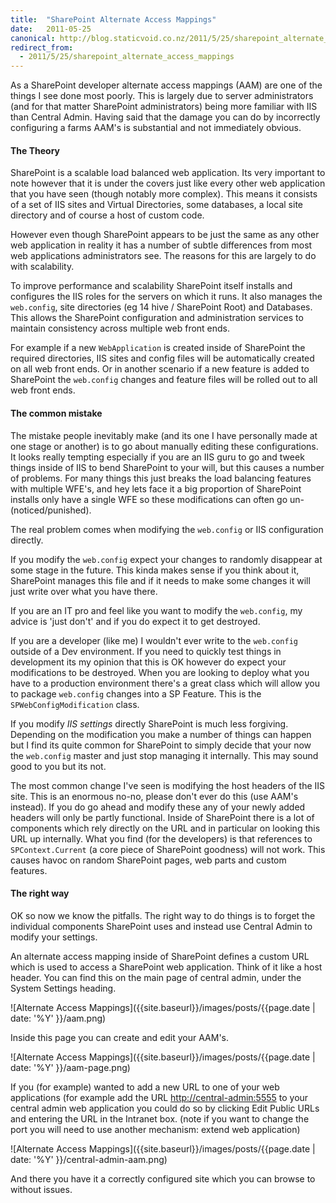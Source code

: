 ```yaml
---
title:  "SharePoint Alternate Access Mappings"
date:   2011-05-25
canonical: http://blog.staticvoid.co.nz/2011/5/25/sharepoint_alternate_access_mappings
redirect_from:
  - 2011/5/25/sharepoint_alternate_access_mappings
---
```

As a SharePoint developer alternate access mappings (AAM) are one of the things I see done most poorly. This is largely due to server administrators (and for that matter SharePoint administrators) being more familiar with IIS than Central Admin. Having said that the damage you can do by incorrectly configuring a farms AAM's is substantial and not immediately obvious.

#### The Theory
SharePoint is a scalable load balanced web application. Its very important to note however that it is under the covers just like every other web application that you have seen (though notably more complex). This means it consists of a set of IIS sites and Virtual Directories, some databases, a local site directory and of course a host of custom code.

However even though SharePoint appears to be just the same as any other web application in reality it has a number of subtle differences from most web applications administrators see. The reasons for this are largely to do with scalability.

To improve performance and scalability SharePoint itself installs and configures the IIS roles for the servers on which it runs. It also manages the `web.config`, site directories (eg 14 hive / SharePoint Root) and Databases. This allows the SharePoint configuration and administration services to maintain consistency across multiple web front ends.

For example if a new `WebApplication` is created inside of SharePoint the required directories, IIS sites and config files will be automatically created on all web front ends. Or in another scenario if a new feature is added to SharePoint the `web.config` changes and feature files will be rolled out to all web front ends.

#### The common mistake
The mistake people inevitably make (and its one I have personally made at one stage or another) is to go about manually editing these configurations. It looks really tempting especially if you are an IIS guru to go and tweek things inside of IIS to bend SharePoint to your will, but this causes a number of problems. For many things this just breaks the load balancing features with multiple WFE's, and hey lets face it a big proportion of SharePoint installs only have a single WFE so these modifications can often go un-(noticed/punished).

The real problem comes when modifying the `web.config` or IIS configuration directly.

If you modify the `web.config` expect your changes to randomly disappear at some stage in the future. This kinda makes sense if you think about it, SharePoint manages this file and if it needs to make some changes it will just write over what you have there.

If you are an IT pro and feel like you want to modify the `web.config`, my advice is 'just don't' and if you do expect it to get destroyed.

If you are a developer (like me) I wouldn't ever write to the `web.config` outside of a Dev environment. If you need to quickly test things in development its my opinion that this is OK however do expect your modifications to be destroyed. When you are looking to deploy what you have to a production environment there's a great class which will allow you to package `web.config` changes into a SP Feature. This is the `SPWebConfigModification` class.

If you modify *IIS settings* directly SharePoint is much less forgiving. Depending on the modification you make a number of things can happen but I find its quite common for SharePoint to simply decide that your now the `web.config` master and just stop managing it internally. This may sound good to you but its not.

The most common change I've seen is modifying the host headers of the IIS site. This is an enormous no-no, please don't ever do this (use AAM's instead). If you do go ahead and modify these any of your newly added headers will only be partly functional. Inside of SharePoint there is a lot of components which rely directly on the URL and in particular on looking this URL up internally. What you find (for the developers) is that references to `SPContext.Current` (a core piece of SharePoint goodness) will not work. This causes havoc on random SharePoint pages, web parts and custom features.

#### The right way
OK so now we know the pitfalls. The right way to do things is to forget the individual components SharePoint uses and instead use Central Admin to modify your settings.

An alternate access mapping inside of SharePoint defines a custom URL which is used to access a SharePoint web application. Think of it like a host header. You can find this on the main page of central admin, under the System Settings heading.

![Alternate Access Mappings]({{site.baseurl}}/images/posts/{{page.date | date: '%Y' }}/aam.png)

Inside this page you can create and edit your AAM's.

![Alternate Access Mappings]({{site.baseurl}}/images/posts/{{page.date | date: '%Y' }}/aam-page.png)

If you (for example) wanted to add a new URL to one of your web applications (for example add the URL [http://central-admin:5555](#) to your central admin web application  you could do so by clicking Edit Public URLs and entering the URL in the Intranet box. (note if you want to change the port you will need to use another mechanism: extend web application)

![Alternate Access Mappings]({{site.baseurl}}/images/posts/{{page.date | date: '%Y' }}/central-admin-aam.png)

And there you have it a correctly configured site which you can browse to without issues.
